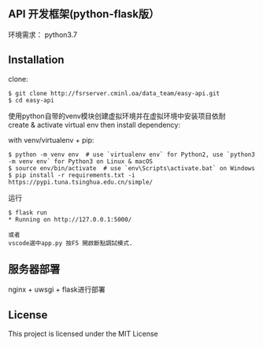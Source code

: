 ## API 开发框架(python-flask版）

环境需求：
python3.7

## Installation

clone:
```
$ git clone http://fsrserver.cminl.oa/data_team/easy-api.git
$ cd easy-api
```
使用python自带的venv模块创建虚拟环境并在虚拟环境中安装项目依耐  
create & activate virtual env then install dependency:

with venv/virtualenv + pip:
```
$ python -m venv env  # use `virtualenv env` for Python2, use `python3 -m venv env` for Python3 on Linux & macOS
$ source env/bin/activate  # use `env\Scripts\activate.bat` on Windows
$ pip install -r requirements.txt -i https://pypi.tuna.tsinghua.edu.cn/simple/

```
运行
```
$ flask run 
* Running on http://127.0.0.1:5000/

或者
vscode選中app.py 按F5 開啟斷點調試模式.
```

## 服务器部署
nginx + uwsgi + flask进行部署  


## License

This project is licensed under the MIT License 
